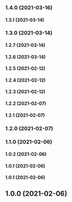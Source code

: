 ### 1.4.0 (2021-03-16)

#### 1.3.1 (2021-03-14)

### 1.3.0 (2021-03-14)

#### 1.2.7 (2021-03-14)

#### 1.2.6 (2021-03-14)

#### 1.2.5 (2021-02-12)

#### 1.2.4 (2021-02-12)

#### 1.2.3 (2021-02-12)

#### 1.2.2 (2021-02-07)

#### 1.2.1 (2021-02-07)

### 1.2.0 (2021-02-07)

### 1.1.0 (2021-02-06)

#### 1.0.2 (2021-02-06)

#### 1.0.1 (2021-02-06)

#### 1.0.1 (2021-02-06)

## 1.0.0 (2021-02-06)

